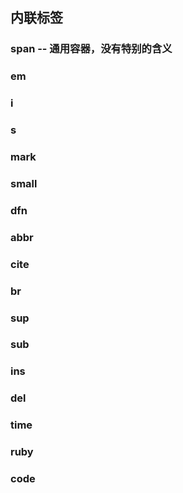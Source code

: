 ## 内联标签

### span -- 通用容器，没有特别的含义

### em

### i

### s

### mark

### small

### dfn

### abbr

### cite

### br

### sup

### sub

### ins

### del

### time

### ruby

### code



